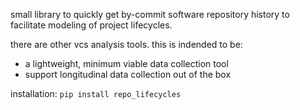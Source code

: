 small library to quickly get by-commit software repository history to facilitate modeling of project lifecycles.

there are other vcs analysis tools. this is indended to be:
- a lightweight, minimum viable data collection tool 
- support longitudinal data collection out of the box 

installation:
```pip install repo_lifecycles```